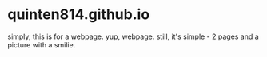 # quinten814.github.io
simply, this is for a webpage.
yup, webpage.
still, it's simple - 2 pages and a picture with a smilie.
